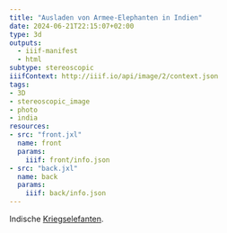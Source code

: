 ```yaml
---
title: "Ausladen von Armee-Elephanten in Indien"
date: 2024-06-21T22:15:07+02:00
type: 3d
outputs:
  - iiif-manifest
  - html
subtype: stereoscopic
iiifContext: http://iiif.io/api/image/2/context.json
tags:
- 3D
- stereoscopic_image
- photo
- india
resources:
- src: "front.jxl"
  name: front
  params:
    iiif: front/info.json
- src: "back.jxl"
  name: back
  params:
    iiif: back/info.json
---
```


Indische [Kriegselefanten](https://de.wikipedia.org/wiki/Kriegselefant).
